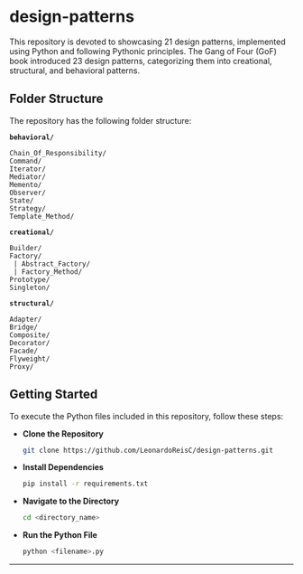 # design-patterns

This repository is devoted to showcasing 21 design patterns, implemented using Python and following Pythonic principles. The Gang of Four (GoF) book introduced 23 design patterns, categorizing them into creational, structural, and behavioral patterns.

## Folder Structure

The repository has the following folder structure:

**`behavioral/`**
```
Chain_Of_Responsibility/
Command/
Iterator/
Mediator/
Memento/
Observer/
State/
Strategy/
Template_Method/
```

**`creational/`**
```
Builder/
Factory/
 | Abstract_Factory/
 | Factory_Method/
Prototype/
Singleton/
```

**`structural/`**
```
Adapter/
Bridge/
Composite/
Decorator/
Facade/
Flyweight/
Proxy/
```

## Getting Started

To execute the Python files included in this repository, follow these steps:

- **Clone the Repository**

  ```bash
  git clone https://github.com/LeonardoReisC/design-patterns.git
  ```

- **Install Dependencies** 
  
  ```bash
  pip install -r requirements.txt
  ```

- **Navigate to the Directory**

  ```bash
  cd <directory_name>
  ```

- **Run the Python File**

  ```bash
  python <filename>.py
  ```

***
